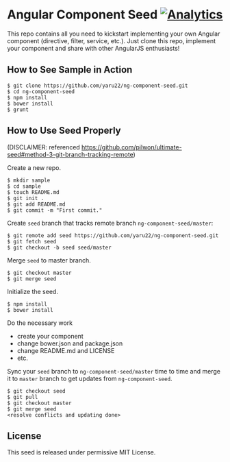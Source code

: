 Angular Component Seed [![Analytics](https://ga-beacon.appspot.com/UA-2694988-7/ng-component-seed/readme?pixel)](https://github.com/yaru22/ng-component-seed)
======================
This repo contains all you need to kickstart implementing your own Angular component (directive, filter, service, etc.). Just clone this repo, implement your component and share with other AngularJS enthusiasts!


How to See Sample in Action
---------------------------
```
$ git clone https://github.com/yaru22/ng-component-seed.git
$ cd ng-component-seed
$ npm install
$ bower install
$ grunt
```


How to Use Seed Properly
------------------------

(DISCLAIMER: referenced https://github.com/pilwon/ultimate-seed#method-3-git-branch-tracking-remote)

Create a new repo.
```
$ mkdir sample
$ cd sample
$ touch README.md
$ git init .
$ git add README.md
$ git commit -m "First commit."
```

Create `seed` branch that tracks remote branch `ng-component-seed/master`:
```
$ git remote add seed https://github.com/yaru22/ng-component-seed.git
$ git fetch seed
$ git checkout -b seed seed/master
```

Merge `seed` to master branch.
```
$ git checkout master
$ git merge seed
```

Initialize the seed.
```
$ npm install
$ bower install
```

Do the necessary work
- create your component
- change bower.json and package.json
- change README.md and LICENSE
- etc.

Sync your `seed` branch to `ng-component-seed/master` time to time and merge it to `master` branch to get updates from `ng-component-seed`.
```
$ git checkout seed
$ git pull
$ git checkout master
$ git merge seed
<resolve conflicts and updating done>
```


License
-------
This seed is released under permissive MIT License.
